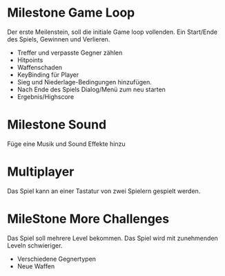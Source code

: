 # Milestone Game Loop
Der erste Meilenstein, soll die initiale Game loop vollenden. Ein Start/Ende des Spiels, Gewinnen und Verlieren.
* Treffer und verpasste Gegner zählen
* Hitpoints
* Waffenschaden
* KeyBinding für Player
* Sieg und Niederlage-Bedingungen hinzufügen.
* Nach Ende des Spiels Dialog/Menü zum neu starten
* Ergebnis/Highscore

# Milestone Sound
Füge eine Musik und Sound Effekte hinzu

# Multiplayer
Das Spiel kann an einer Tastatur von zwei Spielern gespielt werden.

# MileStone More Challenges
Das Spiel soll mehrere Level bekommen. Das Spiel wird mit zunehmenden Leveln schwieriger.
* Verschiedene Gegnertypen
* Neue Waffen